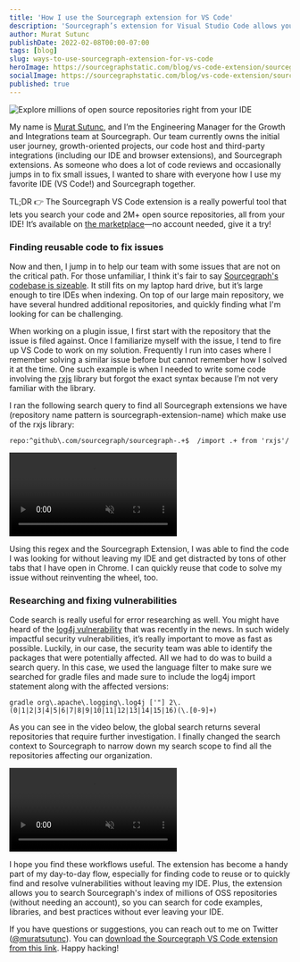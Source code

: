 ```yaml
---
title: 'How I use the Sourcegraph extension for VS Code'
description: 'Sourcegraph’s extension for Visual Studio Code allows you to search millions of open source repositories without cloning them to your local machine or leaving your IDE. Here’s how one engineering manager integrates it into his workflow.'
author: Murat Sutunc
publishDate: 2022-02-08T00:00-07:00
tags: [blog]
slug: ways-to-use-sourcegraph-extension-for-vs-code
heroImage: https://sourcegraphstatic.com/blog/vs-code-extension/sourcegraph-vs-code-extension.png
socialImage: https://sourcegraphstatic.com/blog/vs-code-extension/sourcegraph-vs-code-extension.png
published: true
---
```


![Explore millions of open source repositories right from your IDE](https://sourcegraphstatic.com/blog/vs-code-extension/sourcegraph-vs-code-extension.png)

My name is [Murat Sutunc](https://handbook.sourcegraph.com/team#murat-sutunc), and I’m the Engineering Manager for the Growth and Integrations team at Sourcegraph. Our team currently owns the initial user journey, growth-oriented projects, our code host and third-party integrations (including our IDE and browser extensions), and Sourcegraph extensions. As someone who does a lot of code reviews and occasionally jumps in to fix small issues, I wanted to share with everyone how I use my favorite IDE (VS Code!) and Sourcegraph together.

<div className="alert alert-primary" role="alert" style={{maxWidth:'650px', alignItems:'center', margin: 'auto auto 20px auto'}}>
      <span>TL;DR 👉 The Sourcegraph VS Code extension is a really powerful tool that lets you search your code and 2M+ open source repositories, all from your IDE! It’s available on <a href="https://marketplace.visualstudio.com/items?itemName=sourcegraph.sourcegraph">the marketplace</a>—no account needed, give it a try!</span>
</div>

### Finding reusable code to fix issues

Now and then, I jump in to help our team with some issues that are not on the critical path. For those unfamiliar, I think it's fair to say [Sourcegraph's codebase is sizeable](https://github.com/sourcegraph). It still fits on my laptop hard drive, but it’s large enough to tire IDEs when indexing. On top of our large main repository, we have several hundred additional repositories, and quickly finding what I'm looking for can be challenging.

When working on a plugin issue, I first start with the repository that the issue is filed against. Once I familiarize myself with the issue, I tend to fire up VS Code to work on my solution. Frequently I run into cases where I remember solving a similar issue before but cannot remember how I solved it at the time. One such example is when I needed to write some code involving the [rxjs](https://rxjs.dev/) library but forgot the exact syntax because I’m not very familiar with the library.

I ran the following search query to find all Sourcegraph extensions we have (repository name pattern is sourcegraph-extension-name) which make use of the rxjs library:

```
repo:^github\.com/sourcegraph/sourcegraph-.+$  /import .+ from 'rxjs'/
```

<video loop autoPlay muted playsInline>
  <source src="https://storage.googleapis.com/sourcegraph-assets/blog/vs-code-extension/vs-code-regex-usecase.webm" type="video/webm" data-cookieconsent="ignore" />
  <source src="https://storage.googleapis.com/sourcegraph-assets/blog/vs-code-extension/vs-code-regex-usecase.mp4" type="video/mp4" data-cookieconsent="ignore" />
</video>

Using this regex and the Sourcegraph Extension, I was able to find the code I was looking for without leaving my IDE and get distracted by tons of other tabs that I have open in Chrome. I can quickly reuse that code to solve my issue without reinventing the wheel, too.

### Researching and fixing vulnerabilities

Code search is really useful for error researching as well. You might have heard of the [log4j vulnerability](/blog/log4j-log4shell-0-day/) that was recently in the news. In such widely impactful security vulnerabilities, it’s really important to move as fast as possible. Luckily, in our case, the security team was able to identify the packages that were potentially affected. All we had to do was to build a search query. In this case, we used the language filter to make sure we searched for gradle files and made sure to include the log4j import statement along with the affected versions:

```
gradle org\.apache\.logging\.log4j ['"] 2\.(0|1|2|3|4|5|6|7|8|9|10|11|12|13|14|15|16)(\.[0-9]+)
```

As you can see in the video below, the global search returns several repositories that require further investigation. I finally changed the search context to Sourcegraph to narrow down my search scope to find all the repositories affecting our organization.

<video loop autoPlay muted playsInline>
  <source src="https://storage.cloud.google.com/sourcegraph-assets/blog/vs-code-extension/vscode-log4j.webm" type="video/webm" data-cookieconsent="ignore" />
  <source src="https://storage.cloud.google.com/sourcegraph-assets/blog/vs-code-extension/vscode-log4j.mp4" type="video/mp4" data-cookieconsent="ignore" />
</video>

I hope you find these workflows useful. The extension has become a handy part of my day-to-day flow, especially for finding code to reuse or to quickly find and resolve vulnerabilities without leaving my IDE. Plus, the extension allows you to search Sourcegraph's index of millions of OSS repositories (without needing an account), so you can search for code examples, libraries, and best practices without ever leaving your IDE.

If you have questions or suggestions, you can reach out to me on Twitter ([@muratsutunc](http://twitter.com/muratsutunc)). You can [download the Sourcegraph VS Code extension from this link](https://marketplace.visualstudio.com/items?itemName=sourcegraph.sourcegraph). Happy hacking!
